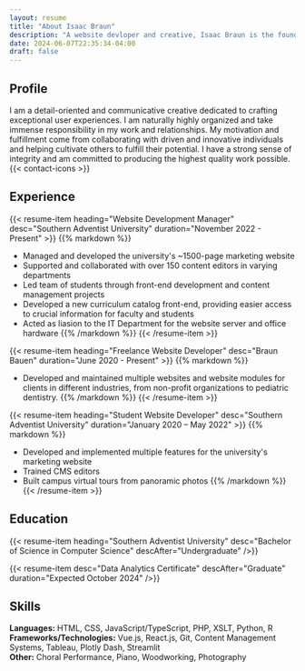 ```yaml
---
layout: resume
title: "About Isaac Braun"
description: "A website devloper and creative, Isaac Braun is the founder and leader of Braun Bauen."
date: 2024-06-07T22:35:34-04:00
draft: false
---
```


## Profile
I am a detail-oriented and communicative creative dedicated to crafting exceptional user experiences.
I am naturally highly organized and take immense responsibility in my work and relationships.
My motivation and fulfillment come from collaborating with driven and innovative individuals and helping cultivate others to fulfill their potential.
I have a strong sense of integrity and am committed to producing the highest quality work possible.
{{< contact-icons >}}

## Experience

{{< resume-item heading="Website Development Manager" desc="Southern Adventist University" duration="November 2022 - Present" >}}
{{% markdown %}}
- Managed and developed the university's ~1500-page marketing website
- Supported and collaborated with over 150 content editors in varying departments
- Led team of students through front-end development and content management projects
- Developed a new curriculum catalog front-end, providing easier access to crucial information for faculty and students
- Acted as liasion to the IT Department for the website server and office hardware
{{% /markdown %}}
{{< /resume-item >}}

{{< resume-item heading="Freelance Website Developer" desc="Braun Bauen" duration="June 2020 - Present" >}}
{{% markdown %}}
- Developed and maintained multiple websites and website modules for clients in different industries, from non-profit organizations to pediatric dentistry.
{{% /markdown %}}
{{< /resume-item >}}

{{< resume-item heading="Student Website Developer" desc="Southern Adventist University" duration="January 2020 – May 2022" >}}
{{% markdown %}}
- Developed and implemented multiple features for the university's marketing website
- Trained CMS editors
- Built campus virtual tours from panoramic photos
{{% /markdown %}}
{{< /resume-item >}}

## Education

{{< resume-item heading="Southern Adventist University" desc="Bachelor of Science in Computer Science" descAfter="Undergraduate" />}}

{{< resume-item desc="Data Analytics Certificate" descAfter="Graduate" duration="Expected October 2024" />}}

## Skills

**Languages:** HTML, CSS, JavaScript/TypeScript, PHP, XSLT, Python, R\
**Frameworks/Technologies:** Vue.js, React.js, Git, Content Management Systems, Tableau, Plotly Dash, Streamlit\
**Other:** Choral Performance, Piano, Woodworking, Photography

